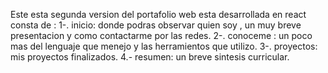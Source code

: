 Este esta segunda version del portafolio web  esta desarrollada en react
consta de :
1-. inicio: donde podras observar quien soy , un muy breve presentacion y como contactarme por las redes.
2-. conoceme : un poco mas del lenguaje que menejo y las herramientos que utilizo.
3-. proyectos: mis proyectos finalizados.
4.- resumen: un breve sintesis curricular.     
